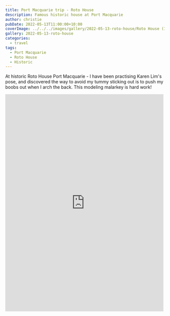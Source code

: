 ```yaml
---
title: Port Macquarie trip - Roto House
description: Famous historic house at Port Macquarie
author: christie
pubDate: 2022-05-13T11:00:00+10:00
coverImage: ../../../images/gallery/2022-05-13-roto-house/Roto House (12).jpeg
gallery: 2022-05-13-roto-house
categories:
  - travel
tags:
  - Port Macquarie
  - Roto House
  - Historic
---
```


At historic Roto House Port Macquarie - I have been practising Karen Lim's pose, and discovered the way to avoid my tummy sticking out is to push my boobs out when I arch the back. This modeling malarkey is hard work!

<iframe src="https://www.facebook.com/plugins/post.php?href=https%3A%2F%2Fwww.facebook.com%2Fchris1.tham%2Fposts%2Fpfbid02JgQgMLQuipnwyD98Xat1FTbUAzzo2jgiyTAzVVemkZaGBqpbUZj1dUW1CvZE6TqXl&show_text=true&width=500" width="500" height="684" style="border:none;overflow:hidden" scrolling="no" frameborder="0" allowfullscreen="true" allow="autoplay; clipboard-write; encrypted-media; picture-in-picture; web-share"></iframe>
